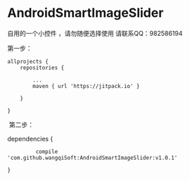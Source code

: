 # AndroidSmartImageSlider
自用的一个小控件 ，请勿随便选择使用 请联系QQ：982586194

第一步：

	allprojects {
		repositories {
		
			...
			maven { url 'https://jitpack.io' }
			
		}
		
	}
  
  
  
  第二步：
  
  dependencies {
  
	         compile 'com.github.wangqiSoft:AndroidSmartImageSlider:v1.0.1'
		
	}
